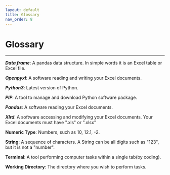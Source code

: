 ```yaml
---
layout: default
title: Glossary
nav_order: 8
---
```

# Glossary
<hr>

**_Data frame_**: A pandas data structure. In simple words it is an Excel table or Excel file.

**_Openpyxl_**: A software reading and writing your Excel documents.

**_Python3_**: Latest version of Python.

**_PIP_**: A tool to manage and download Python software package.

**_Pandas_**: A software reading your Excel documents.

**_Xlrd_**: A software accessing and modifying your Excel documents. Your Excel documents must have ".xls" or ".xlsx"

**Numeric Type**: Numbers, such as 10, 12.1, -2.

**String**: A sequence of characters. A String can be all digits such as "123", but it is not a "number".

**Terminal**: A tool performing computer tasks within a single tab(by coding).

**Working Directory**: The directory where you wish to perform tasks.
